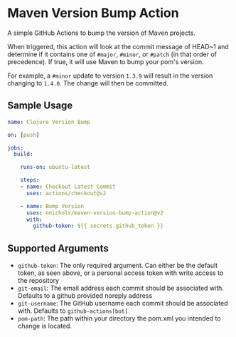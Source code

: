 # Maven Version Bump Action

A simple GitHub Actions to bump the version of Maven projects.

When triggered, this action will look at the commit message of HEAD~1 and determine if it contains one of `#major`, `#minor`, or `#patch` (in that order of precedence).
If true, it will use Maven to bump your pom's version.

For example, a `#minor` update to version `1.3.9` will result in the version changing to `1.4.0`.
The change will then be committed.

## Sample Usage

```yaml
name: Clojure Version Bump

on: [push]

jobs:
  build:

    runs-on: ubuntu-latest

    steps:
    - name: Checkout Latest Commit
      uses: actions/checkout@v2

    - name: Bump Version
      uses: nnichols/maven-version-bump-action@v2
      with:
        github-token: ${{ secrets.github_token }}
```

## Supported Arguments

* `github-token`: The only required argument. Can either be the default token, as seen above, or a personal access token with write access to the repository
* `git-email`: The email address each commit should be associated with. Defaults to a github provided noreply address
* `git-username`: The GitHub username each commit should be associated with. Defaults to `github-actions[bot]`
* `pom-path`: The path within your directory the pom.xml you intended to change is located.
